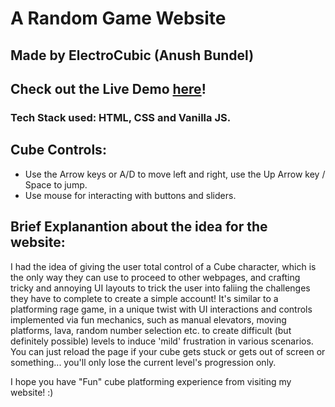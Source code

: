 # A Random Game Website
## Made by ElectroCubic (Anush Bundel)

## Check out the Live Demo [here](https://electrocubic.github.io/RandomGameWebsite/)!

### Tech Stack used: HTML, CSS and Vanilla JS.

## Cube Controls:
- Use the Arrow keys or A/D to move left and right, use the Up Arrow key / Space to jump.
- Use mouse for interacting with buttons and sliders.

## Brief Explanantion about the idea for the website:
I had the idea of giving the user total control of a Cube character, which is the only way they can use to proceed to other webpages, and crafting tricky and annoying UI layouts to trick the user into faliing the challenges they have to complete to create a simple account! It's similar to a platforming rage game, in a unique twist with UI interactions and controls implemented via fun mechanics, such as manual elevators, moving platforms, lava, random number selection etc. to create difficult (but definitely possible) levels to induce 'mild' frustration in various scenarios.
You can just reload the page if your cube gets stuck or gets out of screen or something... you'll only lose the current level's progression only.

I hope you have "Fun" cube platforming experience from visiting my website! :)
